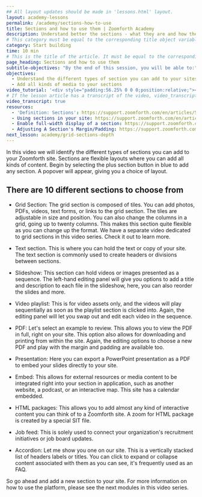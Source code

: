 ```yaml
---
## All layout updates should be made in 'lessons.html' layout.
layout: academy-lessons
permalink: /academy/sections-how-to-use
title: Sections and how to use them | Zoomforth Academy
description: Understand better the sections - what they are and how they impact the main body of your site.
# This category must be equal to the corresponding title object variable in the file _data/academy
category: Start building
time: 10 min
# This is the title of the article. It must be equal to the corresponding title object variable in the file _data/academy
page_heading: Sections and how to use them
subtitle-objectives: "By the end of this session, you will be able to:"
objectives:
  - Understand the different types of section you can add to your sites and templates
  - Add all kinds of media to your sections
video_tutorial: '<div style="padding:56.25% 0 0 0;position:relative;"><iframe src="https://player.vimeo.com/video/936195497?badge=0&amp;autopause=0&amp;player_id=0&amp;app_id=58479" frameborder="0" allow="autoplay; fullscreen; picture-in-picture; clipboard-write" style="position:absolute;top:0;left:0;width:100%;height:100%;" title="Sections and how to use them"></iframe></div><script src="https://player.vimeo.com/api/player.js"></script>'
# If the lesson article has a transcript of the video, video_transcript must be set to "true".
video_transcript: true
resources:
  - 'Definition: Sections': https://support.zoomforth.com/en/articles/5987761-definition-sections
  - Using sections in your site: https://support.zoomforth.com/en/articles/4778368-using-sections-in-your-site
  - Enable full-width display of a section: https://support.zoomforth.com/en/articles/2416152-enable-full-width-display-of-a-section
  - Adjusting A Section's Margin/Padding: https://support.zoomforth.com/en/articles/6062293-adjusting-a-section-s-margin-padding
next_lesson: academy/grid-sections-depth
---
```

In this video we will identify the different types of sections you can add to your Zoomforth site. Sections are flexible layouts where you can add all kinds of content. Begin by selecting the plus section button in blue to add any section. A popover will appear, giving you a choice of layout.

## There are 10 different sections to choose from

* Grid Section: The grid section is composed of tiles. You can add photos, PDFs, videos, text forms, or links to the grid section. The tiles are adjustable in size and position. You can also change the columns in a grid, going up to twenty columns. This makes this section quite flexible as you can change up the format. We have a separate video dedicated to grid sections in this video series. Check it out to learn more.

* Text section. This is where you can hold the text or copy of your site. The text section is commonly used to create headers or divisions between sections.

* Slideshow: This section can hold videos or images presented as a sequence. The left-hand editing panel will give you options to add a title and description to each file in the slideshow, here, you can also reorder the slides and more.

* Video playlist: This is for video assets only, and the videos will play sequentially as soon as the playlist section is clicked into. Again, the editing panel will let you swap out and edit each video in the sequence.

* PDF: Let's select an example to review. This allows you to view the PDF in full, right on your site. This option also allows for downloading and printing from within the site. Again, the editing options to choose a new PDF and play with the margin and padding are available too.

* Presentation: Here you can export a PowerPoint presentation as a PDF to embed your slides directly to your site.

* Embed: This allows for external resources or media content to be integrated right into your section in application, such as another website, a podcast, or an interactive map. This site has a calendar embedded.

* HTML packages: This allows you to add almost any kind of interactive content you can think of to a Zoomforth site. A zoom for HTML package is created by a special SIT file.

* Job feed: This is solely used to connect your organization's recruitment initiatives or job board updates.

* Accordion: Let me show you one on our site. This is a vertically stacked list of headers labels or titles. You can click to expand or collapse content associated with them as you can see, it's frequently used as an FAQ.

So go ahead and add a new section to your site. For more information on how to use the platform, please see the next modules in this video series.
